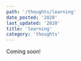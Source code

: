 ```yaml
---
path: '/thoughts/learning'
date_posted: '2020'
last_updated: '2020'
title: 'learning'
category: 'thoughts'
---
```


Coming soon!
